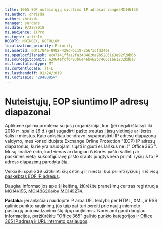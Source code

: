 ```yaml
---
title: 1065 EOP nuteistųjų siuntimo IP adresas rangesMC146155
ms.author: chrisda
author: chrisda
manager: serdars
ms.date: 9/28/2018
ms.audience: ITPro
ms.topic: article
ROBOTS: NOINDEX, NOFOLLOW
localization_priority: Priority
ms.assetid: bd41784e-8002-428d-bc19-25671cfd34e8
ms.openlocfilehash: ec87141ffaa2fa3484620a9b52851e3e92f20b6b
ms.sourcegitcommit: e2864efcfb493b6e46b662b746661a61232bdba7
ms.translationtype: MT
ms.contentlocale: lt-LT
ms.lasthandoff: 01/24/2019
ms.locfileid: "29480856"
---
```

# <a name="deprecation-of-eop-outbound-ip-address-ranges"></a>Nuteistųjų, EOP siuntimo IP adresų diapazonai

Aptikome galima problema su jūsų organizacija, kuri (jei negali ištaisyti iki 2018 m. spalio 26 d.) gali sugadinti pašto srautas į jūsų vietinėje ar išorės šalis ir miestus. Kaip anksčiau bendravo, supaprastinti IP adresų diapazoną valdymo, mes konsoliduojate Exchange Online Protection "(EOP) IP adresų diapazonus, kurie yra naudojami siųsti ir gauti el. laiškus ne iš" Office 365 ". Mūsų analizė rodo, kad vienas ar daugiau iš išorės paštu šaltinių ar paskirties vietą, sukonfigūravę pašto srauto jungtys nėra priimti ryšių iš to IP adreso diapazonų parodyta [čia](https://docs.microsoft.com/office365/SecurityCompliance/eop/exchange-online-protection-ip-addresses).
  
Veikia iki spalio 26 užtikrinti šių šaltinių ir miestai bus priimti ryšius į ir iš visų [paskelbtas EOP IP adresus](https://docs.microsoft.com/office365/SecurityCompliance/eop/exchange-online-protection-ip-addresses).
  
Daugiau informacijos apie šį keitimą, žiūrėkite pranešimų centras registruoja [MC146155](https://portal.office.com/AdminPortal/home?switchtomodern=true#/MessageCenter?id=MC146155), [MC148620](https://portal.office.com/AdminPortal/home?switchtomodern=true#/MessageCenter?id=MC148620)arba [MC149274](https://portal.office.com/AdminPortal/home?switchtomodern=true#/MessageCenter?id=MC149274).
  
 **Pastaba**: jei anksčiau naudojote IP arba URL leidyba per HTML, XML, ir RSS galinio punkto naujinimų, jūs taip pat turi pereiti prie naujų interneto paslaugų automatizavimo šių tipų naujinimus. Norėdami gauti daugiau informacijos, peržiūrėkite ["Office 365" galinio punkto kategorijos ir Office 365 IP adresą ir URL interneto paslaugos](https://techcommunity.microsoft.com/t5/Office-365-Blog/Announcing-Office-365-endpoint-categories-and-Office-365-IP/ba-p/177638).
  

